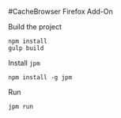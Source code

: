 #CacheBrowser Firefox Add-On

Build the project

```
npm install
gulp build
```

Install `jpm`
```
npm install -g jpm
```

Run
```
jpm run
```
